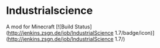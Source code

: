 Industrialscience
=================

A mod for Minecraft
[![Build Status](http://jenkins.zsgn.de/job/IndustrialScience 1.7/badge/icon)](http://jenkins.zsgn.de/job/IndustrialScience 1.7/)
